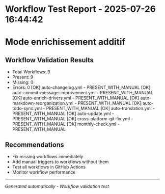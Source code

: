# Workflow Test Report - 2025-07-26 16:44:42
# Mode enrichissement additif

## Workflow Validation Results
- Total Workflows: 9
- Present: 9
- Missing: 0
- Errors: 0
[OK] auto-changelog.yml - PRESENT_WITH_MANUAL
[OK] auto-commit-message-improvement.yml - PRESENT_WITH_MANUAL
[OK] auto-enrich-drivers.yml - PRESENT_WITH_MANUAL
[OK] auto-markdown-reorganization.yml - PRESENT_WITH_MANUAL
[OK] auto-todo-sync.yml - PRESENT_WITH_MANUAL
[OK] auto-translation.yml - PRESENT_WITH_MANUAL
[OK] auto-update.yml - PRESENT_WITH_MANUAL
[OK] cross-platform-git-fix.yml - PRESENT_WITH_MANUAL
[OK] monthly-check.yml - PRESENT_WITH_MANUAL
## Recommendations
- Fix missing workflows immediately
- Add manual triggers to workflows without them
- Test all workflows in GitHub Actions
- Monitor workflow performance

---
*Generated automatically - Workflow validation test*
